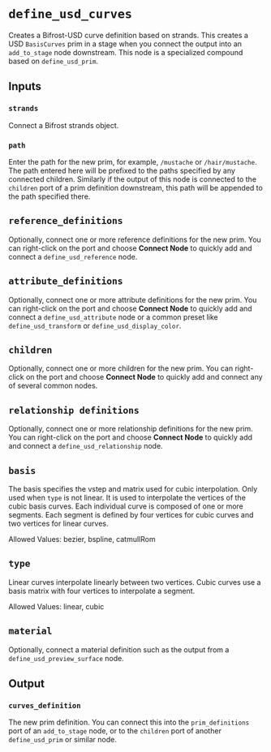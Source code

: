 # `define_usd_curves`

Creates a Bifrost-USD curve definition based on strands. This creates a USD `BasisCurves` prim in a stage when you connect the output into an `add_to_stage` node downstream. This node is a specialized compound based on `define_usd_prim`.

## Inputs

### `strands`

Connect a Bifrost strands object.

### `path`

Enter the path for the new prim, for example, `/mustache` or `/hair/mustache`. The path entered here will be prefixed to the paths specified by any connected children. Similarly if the output of this node is connected to the `children` port of a prim definition downstream, this path will be appended to the path specified there.

## `reference_definitions`

Optionally, connect one or more reference definitions for the new prim. You can right-click on the port and choose **Connect Node** to quickly add and connect a `define_usd_reference` node.

## `attribute_definitions`

Optionally, connect one or more attribute definitions for the new prim. You can right-click on the port and choose **Connect Node** to quickly add and connect a `define_usd_attribute` node or a common preset like `define_usd_transform` or `define_usd_display_color`.

## `children`

Optionally, connect one or more children for the new prim.  You can right-click on the port and choose **Connect Node** to quickly add and connect any of several common nodes.

## `relationship definitions`

Optionally, connect one or more relationship definitions for the new prim. You can right-click on the port and choose **Connect Node** to quickly add and connect a `define_usd_relationship` node.

## `basis`

The basis specifies the vstep and matrix used for cubic interpolation.
Only used when `type` is not linear. It is used to interpolate the vertices of the cubic basis curves. Each individual curve is composed of one or more segments. Each segment is defined by four vertices for cubic curves and two vertices for linear curves.

Allowed Values:	bezier, bspline, catmullRom

## `type`

Linear curves interpolate linearly between two vertices.
Cubic curves use a basis matrix with four vertices to interpolate a segment.

Allowed Values: linear, cubic

## `material`

Optionally, connect a material definition such as the output from a `define_usd_preview_surface` node.

## Output

### `curves_definition`

The new prim definition. You can connect this into the `prim_definitions` port of an `add_to_stage` node, or to the `children` port of another `define_usd_prim` or similar node.
